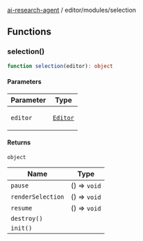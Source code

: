 [ai-research-agent](../../modules.md) / editor/modules/selection

## Functions

### selection()

```ts
function selection(editor): object
```

#### Parameters

<table>
<thead>
<tr>
<th>Parameter</th>
<th>Type</th>
</tr>
</thead>
<tbody>
<tr>
<td>

`editor`

</td>
<td>

[`Editor`](../Editor.md#editor)

</td>
</tr>
</tbody>
</table>

#### Returns

`object`

| Name | Type |
| ------ | ------ |
| `pause` | () => `void` |
| `renderSelection` | () => `void` |
| `resume` | () => `void` |
| `destroy()` |  |
| `init()` |  |
